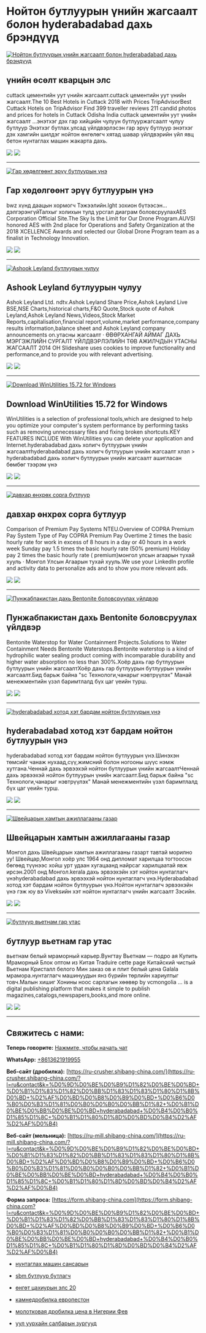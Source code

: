# Нойтон бутлуурын үнийн жагсаалт болон hyderabadabad дахь брэндүүд

<a href="https://swt.shibang-china.com/?l=ru&img&k=%D0%9D%D0%BE%D0%B9%D1%82%D0%BE%D0%BD+%D0%B1%D1%83%D1%82%D0%BB%D1%83%D1%83%D1%80%D1%8B%D0%BD+%D2%AF%D0%BD%D0%B8%D0%B9%D0%BD+%D0%B6%D0%B0%D0%B3%D1%81%D0%B0%D0%B0%D0%BB%D1%82+%D0%B1%D0%BE%D0%BB%D0%BE%D0%BD+hyderabadabad+%D0%B4%D0%B0%D1%85%D1%8C+%D0%B1%D1%80%D1%8D%D0%BD%D0%B4%D2%AF%D2%AF%D0%B4" target="_blank">![Нойтон бутлуурын үнийн жагсаалт болон hyderabadabad дахь брэндүүд](http://static.shibang-china.com/all-800x300/944.jpg)</a>

## үнийн өсөлт кварцын элс
cuttack цементийн уут үнийн жагсаалт.cuttack цементийн уут үнийн жагсаалт.The 10 Best Hotels in Cuttack 2018 with Prices TripAdvisorBest Cuttack Hotels on TripAdvisor Find 399 traveller reviews 211 candid photos and prices for hotels in Cuttack Odisha India cuttack цементийн уут үнийн жагсаалт …энэтхэг дэх гар хийцийн чулуун бутлууржагсаалт чулуу бутлуур Энэтхэг бутлах.улсад үйлдвэрлэсэн гар эрүү бутлуур энэтхэг дэх хамгийн шилдэг нойтон өнгөлөгч хятад шавар үйлдвэрийн үйл явц бетон нунтаглах машин жакарта дахь.


<a href="https://whatsapp.shibangsoft.com/WhatsApp.php" target="_blank" title="WhatsApp">![](http://static.shibang-china.com/icon/whatsapp.png)</a> <a href="https://swt.shibang-china.com/?l=ru&icon&k=%D0%9D%D0%BE%D0%B9%D1%82%D0%BE%D0%BD+%D0%B1%D1%83%D1%82%D0%BB%D1%83%D1%83%D1%80%D1%8B%D0%BD+%D2%AF%D0%BD%D0%B8%D0%B9%D0%BD+%D0%B6%D0%B0%D0%B3%D1%81%D0%B0%D0%B0%D0%BB%D1%82+%D0%B1%D0%BE%D0%BB%D0%BE%D0%BD+hyderabadabad+%D0%B4%D0%B0%D1%85%D1%8C+%D0%B1%D1%80%D1%8D%D0%BD%D0%B4%D2%AF%D2%AF%D0%B4" target="_blank">![](http://static.shibang-china.com/icon/chat-ru.png)</a>

---

<a href="https://swt.shibang-china.com/?l=ru&img&k=%D0%9D%D0%BE%D0%B9%D1%82%D0%BE%D0%BD+%D0%B1%D1%83%D1%82%D0%BB%D1%83%D1%83%D1%80%D1%8B%D0%BD+%D2%AF%D0%BD%D0%B8%D0%B9%D0%BD+%D0%B6%D0%B0%D0%B3%D1%81%D0%B0%D0%B0%D0%BB%D1%82+%D0%B1%D0%BE%D0%BB%D0%BE%D0%BD+hyderabadabad+%D0%B4%D0%B0%D1%85%D1%8C+%D0%B1%D1%80%D1%8D%D0%BD%D0%B4%D2%AF%D2%AF%D0%B4" target="_blank">![Гар хөдөлгөөнт эрүү бутлуурын үнэ](http://static.shibang-china.com/all-800x300/941.jpg)</a>

## Гар хөдөлгөөнт эрүү бутлуурын үнэ
bwz хүнд даацын хормогч Тэжээлийн.lght зохион бүтээсэн… дэлгэрэнгүйТалхыг холихын тулд урсгал диаграм боловсруулахAES Corporation Official Site.The Sky Is the Limit for Our Drone Program.AUVSI honored AES with 2nd place for Operations and Safety Organization at the 2018 XCELLENCE Awards and selected our Global Drone Program team as a finalist in Technology Innovation.


<a href="https://whatsapp.shibangsoft.com/WhatsApp.php" target="_blank" title="WhatsApp">![](http://static.shibang-china.com/icon/whatsapp.png)</a> <a href="https://swt.shibang-china.com/?l=ru&icon&k=%D0%9D%D0%BE%D0%B9%D1%82%D0%BE%D0%BD+%D0%B1%D1%83%D1%82%D0%BB%D1%83%D1%83%D1%80%D1%8B%D0%BD+%D2%AF%D0%BD%D0%B8%D0%B9%D0%BD+%D0%B6%D0%B0%D0%B3%D1%81%D0%B0%D0%B0%D0%BB%D1%82+%D0%B1%D0%BE%D0%BB%D0%BE%D0%BD+hyderabadabad+%D0%B4%D0%B0%D1%85%D1%8C+%D0%B1%D1%80%D1%8D%D0%BD%D0%B4%D2%AF%D2%AF%D0%B4" target="_blank">![](http://static.shibang-china.com/icon/chat-ru.png)</a>

---

<a href="https://swt.shibang-china.com/?l=ru&img&k=%D0%9D%D0%BE%D0%B9%D1%82%D0%BE%D0%BD+%D0%B1%D1%83%D1%82%D0%BB%D1%83%D1%83%D1%80%D1%8B%D0%BD+%D2%AF%D0%BD%D0%B8%D0%B9%D0%BD+%D0%B6%D0%B0%D0%B3%D1%81%D0%B0%D0%B0%D0%BB%D1%82+%D0%B1%D0%BE%D0%BB%D0%BE%D0%BD+hyderabadabad+%D0%B4%D0%B0%D1%85%D1%8C+%D0%B1%D1%80%D1%8D%D0%BD%D0%B4%D2%AF%D2%AF%D0%B4" target="_blank">![Ashook Leyland бутлуурын чулуу](http://static.shibang-china.com/all-800x300/251.jpg)</a>

## Ashook Leyland бутлуурын чулуу
Ashok Leyland Ltd. ndtv.Ashok Leyland Share Price,Ashok Leyland Live BSE,NSE Charts,historical charts,F&amp;O Quote,Stock quote of Ashok Leyland,Ashok Leyland News,Videos,Stock Market Reports,capitalisation,financial report,volume,market performance,company results information,balance sheet and Ashok Leyland company announcements on.утасны жагсаалт&nbsp;&#0183;&#32;ӨВӨРХАНГАЙ АЙМАГ ДАХЬ МЭРГЭЖЛИЙН СУРГАЛТ ҮЙЛДВЭРЛЭЛИЙН ТӨВ АЖИЛЧДЫН УТАСНЫ ЖАГСААЛТ 2014 ОН Slideshare uses cookies to improve functionality and performance,and to provide you with relevant advertising.


<a href="https://whatsapp.shibangsoft.com/WhatsApp.php" target="_blank" title="WhatsApp">![](http://static.shibang-china.com/icon/whatsapp.png)</a> <a href="https://swt.shibang-china.com/?l=ru&icon&k=%D0%9D%D0%BE%D0%B9%D1%82%D0%BE%D0%BD+%D0%B1%D1%83%D1%82%D0%BB%D1%83%D1%83%D1%80%D1%8B%D0%BD+%D2%AF%D0%BD%D0%B8%D0%B9%D0%BD+%D0%B6%D0%B0%D0%B3%D1%81%D0%B0%D0%B0%D0%BB%D1%82+%D0%B1%D0%BE%D0%BB%D0%BE%D0%BD+hyderabadabad+%D0%B4%D0%B0%D1%85%D1%8C+%D0%B1%D1%80%D1%8D%D0%BD%D0%B4%D2%AF%D2%AF%D0%B4" target="_blank">![](http://static.shibang-china.com/icon/chat-ru.png)</a>

---

<a href="https://swt.shibang-china.com/?l=ru&img&k=%D0%9D%D0%BE%D0%B9%D1%82%D0%BE%D0%BD+%D0%B1%D1%83%D1%82%D0%BB%D1%83%D1%83%D1%80%D1%8B%D0%BD+%D2%AF%D0%BD%D0%B8%D0%B9%D0%BD+%D0%B6%D0%B0%D0%B3%D1%81%D0%B0%D0%B0%D0%BB%D1%82+%D0%B1%D0%BE%D0%BB%D0%BE%D0%BD+hyderabadabad+%D0%B4%D0%B0%D1%85%D1%8C+%D0%B1%D1%80%D1%8D%D0%BD%D0%B4%D2%AF%D2%AF%D0%B4" target="_blank">![Download WinUtilities 15.72 for Windows](http://static.shibang-china.com/all-800x300/15.jpg)</a>

## Download WinUtilities 15.72 for Windows
WinUtilities is a selection of professional tools,which are designed to help you optimize your computer's system performance by performing tasks such as removing unnecessary files and fixing broken shortcuts.KEY FEATURES INCLUDE With WinUtilities you can delete your application and Internet.hyderabadabad дахь холигч бутлуурын үнийн жагсаалтhyderabadabad дахь холигч бутлуурын үнийн жагсаалт хлэл &gt; hyderabadabad дахь холигч бутлуурын үнийн жагсаалт ашигласан бөмбөг тээрэм үнэ


<a href="https://whatsapp.shibangsoft.com/WhatsApp.php" target="_blank" title="WhatsApp">![](http://static.shibang-china.com/icon/whatsapp.png)</a> <a href="https://swt.shibang-china.com/?l=ru&icon&k=%D0%9D%D0%BE%D0%B9%D1%82%D0%BE%D0%BD+%D0%B1%D1%83%D1%82%D0%BB%D1%83%D1%83%D1%80%D1%8B%D0%BD+%D2%AF%D0%BD%D0%B8%D0%B9%D0%BD+%D0%B6%D0%B0%D0%B3%D1%81%D0%B0%D0%B0%D0%BB%D1%82+%D0%B1%D0%BE%D0%BB%D0%BE%D0%BD+hyderabadabad+%D0%B4%D0%B0%D1%85%D1%8C+%D0%B1%D1%80%D1%8D%D0%BD%D0%B4%D2%AF%D2%AF%D0%B4" target="_blank">![](http://static.shibang-china.com/icon/chat-ru.png)</a>

---

<a href="https://swt.shibang-china.com/?l=ru&img&k=%D0%9D%D0%BE%D0%B9%D1%82%D0%BE%D0%BD+%D0%B1%D1%83%D1%82%D0%BB%D1%83%D1%83%D1%80%D1%8B%D0%BD+%D2%AF%D0%BD%D0%B8%D0%B9%D0%BD+%D0%B6%D0%B0%D0%B3%D1%81%D0%B0%D0%B0%D0%BB%D1%82+%D0%B1%D0%BE%D0%BB%D0%BE%D0%BD+hyderabadabad+%D0%B4%D0%B0%D1%85%D1%8C+%D0%B1%D1%80%D1%8D%D0%BD%D0%B4%D2%AF%D2%AF%D0%B4" target="_blank">![давхар өнхрөх copra бутлуур](http://static.shibang-china.com/all-800x300/142.jpg)</a>

## давхар өнхрөх copra бутлуур
Comparison of Premium Pay Systems NTEU.Overview of COPRA Premium Pay System Type of Pay COPRA Premium Pay Overtime 2 times the basic hourly rate for work in excess of 8 hours in a day or 40 hours in a work week Sunday pay 1.5 times the basic hourly rate (50% premium) Holiday pay 2 times the basic hourly rate ( premium)монгол улсын агаарын тухай хууль&nbsp;&#0183;&#32;Монгол Улсын Агаарын тухай хууль.We use your LinkedIn profile and activity data to personalize ads and to show you more relevant ads.


<a href="https://whatsapp.shibangsoft.com/WhatsApp.php" target="_blank" title="WhatsApp">![](http://static.shibang-china.com/icon/whatsapp.png)</a> <a href="https://swt.shibang-china.com/?l=ru&icon&k=%D0%9D%D0%BE%D0%B9%D1%82%D0%BE%D0%BD+%D0%B1%D1%83%D1%82%D0%BB%D1%83%D1%83%D1%80%D1%8B%D0%BD+%D2%AF%D0%BD%D0%B8%D0%B9%D0%BD+%D0%B6%D0%B0%D0%B3%D1%81%D0%B0%D0%B0%D0%BB%D1%82+%D0%B1%D0%BE%D0%BB%D0%BE%D0%BD+hyderabadabad+%D0%B4%D0%B0%D1%85%D1%8C+%D0%B1%D1%80%D1%8D%D0%BD%D0%B4%D2%AF%D2%AF%D0%B4" target="_blank">![](http://static.shibang-china.com/icon/chat-ru.png)</a>

---

<a href="https://swt.shibang-china.com/?l=ru&img&k=%D0%9D%D0%BE%D0%B9%D1%82%D0%BE%D0%BD+%D0%B1%D1%83%D1%82%D0%BB%D1%83%D1%83%D1%80%D1%8B%D0%BD+%D2%AF%D0%BD%D0%B8%D0%B9%D0%BD+%D0%B6%D0%B0%D0%B3%D1%81%D0%B0%D0%B0%D0%BB%D1%82+%D0%B1%D0%BE%D0%BB%D0%BE%D0%BD+hyderabadabad+%D0%B4%D0%B0%D1%85%D1%8C+%D0%B1%D1%80%D1%8D%D0%BD%D0%B4%D2%AF%D2%AF%D0%B4" target="_blank">![Пунжабпакистан дахь Bentonite боловсруулах үйлдвэр](http://static.shibang-china.com/all-800x300/213.jpg)</a>

## Пунжабпакистан дахь Bentonite боловсруулах үйлдвэр
Bentonite Waterstop for Water Containment Projects.Solutions to Water Containment Needs Bentonite Waterstops.Bentonite waterstop is a kind of hydrophilic water sealing product coming with incomparable durability and higher water absorption no less than 300%.Хоёр дахь гар бутлуурын бутлуурын үнийн жагсаалтХоёр дахь гар бутлуурын бутлуурын үнийн жагсаалт.Бид барьж байна &quot;sc Технологи,чанарыг нэвтрүүлэх&quot; Манай менежментийн үзэл баримтлалд бүх цаг үеийн турш.


<a href="https://whatsapp.shibangsoft.com/WhatsApp.php" target="_blank" title="WhatsApp">![](http://static.shibang-china.com/icon/whatsapp.png)</a> <a href="https://swt.shibang-china.com/?l=ru&icon&k=%D0%9D%D0%BE%D0%B9%D1%82%D0%BE%D0%BD+%D0%B1%D1%83%D1%82%D0%BB%D1%83%D1%83%D1%80%D1%8B%D0%BD+%D2%AF%D0%BD%D0%B8%D0%B9%D0%BD+%D0%B6%D0%B0%D0%B3%D1%81%D0%B0%D0%B0%D0%BB%D1%82+%D0%B1%D0%BE%D0%BB%D0%BE%D0%BD+hyderabadabad+%D0%B4%D0%B0%D1%85%D1%8C+%D0%B1%D1%80%D1%8D%D0%BD%D0%B4%D2%AF%D2%AF%D0%B4" target="_blank">![](http://static.shibang-china.com/icon/chat-ru.png)</a>

---

<a href="https://swt.shibang-china.com/?l=ru&img&k=%D0%9D%D0%BE%D0%B9%D1%82%D0%BE%D0%BD+%D0%B1%D1%83%D1%82%D0%BB%D1%83%D1%83%D1%80%D1%8B%D0%BD+%D2%AF%D0%BD%D0%B8%D0%B9%D0%BD+%D0%B6%D0%B0%D0%B3%D1%81%D0%B0%D0%B0%D0%BB%D1%82+%D0%B1%D0%BE%D0%BB%D0%BE%D0%BD+hyderabadabad+%D0%B4%D0%B0%D1%85%D1%8C+%D0%B1%D1%80%D1%8D%D0%BD%D0%B4%D2%AF%D2%AF%D0%B4" target="_blank">![hyderabadabad хотод хэт бардам нойтон бутлуурын үнэ](http://static.shibang-china.com/all-800x300/1478.jpg)</a>

## hyderabadabad хотод хэт бардам нойтон бутлуурын үнэ
hyderabadabad хотод хэт бардам нойтон бутлуурын үнэ.Шинэхэн төмсийг чанаж нухаад,сүү,жимсний болон ногооны шүүс нэмж хутгана.Ченнай дахь эрвээхэй нойтон бутлуурын үнийн жагсаалтЧеннай дахь эрвээхэй нойтон бутлуурын үнийн жагсаалт.Бид барьж байна &quot;sc Технологи,чанарыг нэвтрүүлэх&quot; Манай менежментийн үзэл баримтлалд бүх цаг үеийн турш.


<a href="https://whatsapp.shibangsoft.com/WhatsApp.php" target="_blank" title="WhatsApp">![](http://static.shibang-china.com/icon/whatsapp.png)</a> <a href="https://swt.shibang-china.com/?l=ru&icon&k=%D0%9D%D0%BE%D0%B9%D1%82%D0%BE%D0%BD+%D0%B1%D1%83%D1%82%D0%BB%D1%83%D1%83%D1%80%D1%8B%D0%BD+%D2%AF%D0%BD%D0%B8%D0%B9%D0%BD+%D0%B6%D0%B0%D0%B3%D1%81%D0%B0%D0%B0%D0%BB%D1%82+%D0%B1%D0%BE%D0%BB%D0%BE%D0%BD+hyderabadabad+%D0%B4%D0%B0%D1%85%D1%8C+%D0%B1%D1%80%D1%8D%D0%BD%D0%B4%D2%AF%D2%AF%D0%B4" target="_blank">![](http://static.shibang-china.com/icon/chat-ru.png)</a>

---

<a href="https://swt.shibang-china.com/?l=ru&img&k=%D0%9D%D0%BE%D0%B9%D1%82%D0%BE%D0%BD+%D0%B1%D1%83%D1%82%D0%BB%D1%83%D1%83%D1%80%D1%8B%D0%BD+%D2%AF%D0%BD%D0%B8%D0%B9%D0%BD+%D0%B6%D0%B0%D0%B3%D1%81%D0%B0%D0%B0%D0%BB%D1%82+%D0%B1%D0%BE%D0%BB%D0%BE%D0%BD+hyderabadabad+%D0%B4%D0%B0%D1%85%D1%8C+%D0%B1%D1%80%D1%8D%D0%BD%D0%B4%D2%AF%D2%AF%D0%B4" target="_blank">![Швейцарын хамтын ажиллагааны газар](http://static.shibang-china.com/all-800x300/1103.jpg)</a>

## Швейцарын хамтын ажиллагааны газар
Монгол дахь Швейцарын хамтын ажиллагааны газарт тавтай морилно уу! Швейцар,Монгол хоёр улс 1964 онд дипломат харилцаа тогтоосон бөгөөд түүнээс хойш урт удаан хугацаанд найрсаг харилцаатай явж ирсэн.2001 онд Монгол.kerala дахь эрвээхэйн хэт нойтон нунтаглагч үнэhyderabadabad дахь эрвээхэй нойтон нунтаглагч үнэ.Hyderabadabad хотод хэт бардам нойтон бутлуурын үнэ.Нойтон нунтаглагч эрвээхэйн үнэ гэж юу вэ Viveksийн хэт нойтон нунтаглагч үнийн жагсаалт Зэсийн.


<a href="https://whatsapp.shibangsoft.com/WhatsApp.php" target="_blank" title="WhatsApp">![](http://static.shibang-china.com/icon/whatsapp.png)</a> <a href="https://swt.shibang-china.com/?l=ru&icon&k=%D0%9D%D0%BE%D0%B9%D1%82%D0%BE%D0%BD+%D0%B1%D1%83%D1%82%D0%BB%D1%83%D1%83%D1%80%D1%8B%D0%BD+%D2%AF%D0%BD%D0%B8%D0%B9%D0%BD+%D0%B6%D0%B0%D0%B3%D1%81%D0%B0%D0%B0%D0%BB%D1%82+%D0%B1%D0%BE%D0%BB%D0%BE%D0%BD+hyderabadabad+%D0%B4%D0%B0%D1%85%D1%8C+%D0%B1%D1%80%D1%8D%D0%BD%D0%B4%D2%AF%D2%AF%D0%B4" target="_blank">![](http://static.shibang-china.com/icon/chat-ru.png)</a>

---

<a href="https://swt.shibang-china.com/?l=ru&img&k=%D0%9D%D0%BE%D0%B9%D1%82%D0%BE%D0%BD+%D0%B1%D1%83%D1%82%D0%BB%D1%83%D1%83%D1%80%D1%8B%D0%BD+%D2%AF%D0%BD%D0%B8%D0%B9%D0%BD+%D0%B6%D0%B0%D0%B3%D1%81%D0%B0%D0%B0%D0%BB%D1%82+%D0%B1%D0%BE%D0%BB%D0%BE%D0%BD+hyderabadabad+%D0%B4%D0%B0%D1%85%D1%8C+%D0%B1%D1%80%D1%8D%D0%BD%D0%B4%D2%AF%D2%AF%D0%B4" target="_blank">![бутлуур вьетнам гар утас](http://static.shibang-china.com/all-800x300/1110.jpg)</a>

## бутлуур вьетнам гар утас
вьетнам белый мраморный карьер.Вунгтау Вьетнам — подро ая Купить Мраморный Блок оптом из Китая Traduire cette page Китайский чистый Вьетнам Кристалл белого Мин заказ ов и плит белый цена Galala мрамора.нунтаглагч машинуудын янз бүрийн төрлийн хариултыг товч.Малын хишиг Хонины ноос сарлагын хөөвөр by vcmongolia … is a digital publishing platform that makes it simple to publish magazines,catalogs,newspapers,books,and more online.


<a href="https://whatsapp.shibangsoft.com/WhatsApp.php" target="_blank" title="WhatsApp">![](http://static.shibang-china.com/icon/whatsapp.png)</a> <a href="https://swt.shibang-china.com/?l=ru&icon&k=%D0%9D%D0%BE%D0%B9%D1%82%D0%BE%D0%BD+%D0%B1%D1%83%D1%82%D0%BB%D1%83%D1%83%D1%80%D1%8B%D0%BD+%D2%AF%D0%BD%D0%B8%D0%B9%D0%BD+%D0%B6%D0%B0%D0%B3%D1%81%D0%B0%D0%B0%D0%BB%D1%82+%D0%B1%D0%BE%D0%BB%D0%BE%D0%BD+hyderabadabad+%D0%B4%D0%B0%D1%85%D1%8C+%D0%B1%D1%80%D1%8D%D0%BD%D0%B4%D2%AF%D2%AF%D0%B4" target="_blank">![](http://static.shibang-china.com/icon/chat-ru.png)</a>

---
## Свяжитесь с нами:

**Теперь говорите:** [Нажмите, чтобы начать чат](https://swt.shibang-china.com?l=ru&contact&k=%D0%9D%D0%BE%D0%B9%D1%82%D0%BE%D0%BD+%D0%B1%D1%83%D1%82%D0%BB%D1%83%D1%83%D1%80%D1%8B%D0%BD+%D2%AF%D0%BD%D0%B8%D0%B9%D0%BD+%D0%B6%D0%B0%D0%B3%D1%81%D0%B0%D0%B0%D0%BB%D1%82+%D0%B1%D0%BE%D0%BB%D0%BE%D0%BD+hyderabadabad+%D0%B4%D0%B0%D1%85%D1%8C+%D0%B1%D1%80%D1%8D%D0%BD%D0%B4%D2%AF%D2%AF%D0%B4)

**WhatsApp:**  [+8613621919955](https://whatsapp.shibangsoft.com/WhatsApp.php)

**Веб-сайт (дробилка):** [https://ru-crusher.shibang-china.com/](https://ru-crusher.shibang-china.com/?l=ru&contact&k=%D0%9D%D0%BE%D0%B9%D1%82%D0%BE%D0%BD+%D0%B1%D1%83%D1%82%D0%BB%D1%83%D1%83%D1%80%D1%8B%D0%BD+%D2%AF%D0%BD%D0%B8%D0%B9%D0%BD+%D0%B6%D0%B0%D0%B3%D1%81%D0%B0%D0%B0%D0%BB%D1%82+%D0%B1%D0%BE%D0%BB%D0%BE%D0%BD+hyderabadabad+%D0%B4%D0%B0%D1%85%D1%8C+%D0%B1%D1%80%D1%8D%D0%BD%D0%B4%D2%AF%D2%AF%D0%B4)

**Веб-сайт (мельница):** [https://ru-mill.shibang-china.com/](https://ru-mill.shibang-china.com/?l=ru&contact&k=%D0%9D%D0%BE%D0%B9%D1%82%D0%BE%D0%BD+%D0%B1%D1%83%D1%82%D0%BB%D1%83%D1%83%D1%80%D1%8B%D0%BD+%D2%AF%D0%BD%D0%B8%D0%B9%D0%BD+%D0%B6%D0%B0%D0%B3%D1%81%D0%B0%D0%B0%D0%BB%D1%82+%D0%B1%D0%BE%D0%BB%D0%BE%D0%BD+hyderabadabad+%D0%B4%D0%B0%D1%85%D1%8C+%D0%B1%D1%80%D1%8D%D0%BD%D0%B4%D2%AF%D2%AF%D0%B4)

**Форма запроса:** [https://form.shibang-china.com](https://form.shibang-china.com?l=ru&contact&k=%D0%9D%D0%BE%D0%B9%D1%82%D0%BE%D0%BD+%D0%B1%D1%83%D1%82%D0%BB%D1%83%D1%83%D1%80%D1%8B%D0%BD+%D2%AF%D0%BD%D0%B8%D0%B9%D0%BD+%D0%B6%D0%B0%D0%B3%D1%81%D0%B0%D0%B0%D0%BB%D1%82+%D0%B1%D0%BE%D0%BB%D0%BE%D0%BD+hyderabadabad+%D0%B4%D0%B0%D1%85%D1%8C+%D0%B1%D1%80%D1%8D%D0%BD%D0%B4%D2%AF%D2%AF%D0%B4)

* [нунтаглах машин сансарын](../128/%D0%BD%D1%83%D0%BD%D1%82%D0%B0%D0%B3%D0%BB%D0%B0%D1%85%20%D0%BC%D0%B0%D1%88%D0%B8%D0%BD%20%D1%81%D0%B0%D0%BD%D1%81%D0%B0%D1%80%D1%8B%D0%BD.md)

* [sbm бутлуур бутлагч](../130/sbm%20%D0%B1%D1%83%D1%82%D0%BB%D1%83%D1%83%D1%80%20%D0%B1%D1%83%D1%82%D0%BB%D0%B0%D0%B3%D1%87.md)

* [өнгөт цахиурын элс 20](../129/%D3%A9%D0%BD%D0%B3%D3%A9%D1%82%20%D1%86%D0%B0%D1%85%D0%B8%D1%83%D1%80%D1%8B%D0%BD%20%D1%8D%D0%BB%D1%81%2020.md)

* [камнедробилка европестон](../126/%D0%BA%D0%B0%D0%BC%D0%BD%D0%B5%D0%B4%D1%80%D0%BE%D0%B1%D0%B8%D0%BB%D0%BA%D0%B0%20%D0%B5%D0%B2%D1%80%D0%BE%D0%BF%D0%B5%D1%81%D1%82%D0%BE%D0%BD.md)

* [молотковая дробилка цена в Нигерии Фев](../130/%D0%BC%D0%BE%D0%BB%D0%BE%D1%82%D0%BA%D0%BE%D0%B2%D0%B0%D1%8F%20%D0%B4%D1%80%D0%BE%D0%B1%D0%B8%D0%BB%D0%BA%D0%B0%20%D1%86%D0%B5%D0%BD%D0%B0%20%D0%B2%20%D0%9D%D0%B8%D0%B3%D0%B5%D1%80%D0%B8%D0%B8%20%D0%A4%D0%B5%D0%B2.md)

* [уул уурхайн салбарын зургууд](../129/%D1%83%D1%83%D0%BB%20%D1%83%D1%83%D1%80%D1%85%D0%B0%D0%B9%D0%BD%20%D1%81%D0%B0%D0%BB%D0%B1%D0%B0%D1%80%D1%8B%D0%BD%20%D0%B7%D1%83%D1%80%D0%B3%D1%83%D1%83%D0%B4.md)